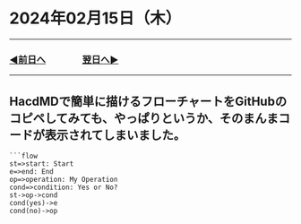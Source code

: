 # 2024年02月15日（木）

---

### [◀️前日へ](https://github.com/yuasys/chatty-journal/blob/main/2024/02/2024-02-14.md)&emsp;&emsp;&emsp;&emsp;[翌日へ▶️](https://github.com/yuasys/chatty-journal/blob/main/2024/02/2024-02-16.md)

---


## HacdMDで簡単に描けるフローチャートをGitHubのコピペしてみても、やっぱりというか、そのまんまコードが表示されてしまいました。

```
```flow
st=>start: Start
e=>end: End
op=>operation: My Operation
cond=>condition: Yes or No?
st->op->cond
cond(yes)->e
cond(no)->op
```
```
